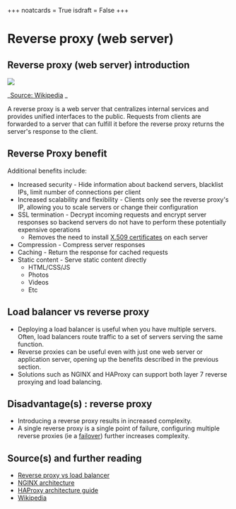 +++
noatcards = True
isdraft = False
+++

# Reverse proxy (web server) 

## Reverse proxy (web server) introduction

![](https://camo.githubusercontent.com/a66e9f885b04db69638825c6a98f42e5570a83f3/687474703a2f2f692e696d6775722e636f6d2f7037784853345a2e706e67) 

_[Source: Wikipedia](https://commons.wikimedia.org/wiki/File:Proxy_concept_en.svg) _   

A reverse proxy is a web server that centralizes internal services and provides unified interfaces to the public. Requests from clients are forwarded to a server that can fulfill it before the reverse proxy returns the server's response to the client.

## Reverse Proxy benefit

Additional benefits include:

- Increased security - Hide information about backend servers, blacklist IPs, limit number of connections per client
- Increased scalability and flexibility - Clients only see the reverse proxy's IP, allowing you to scale servers or change their configuration
- SSL termination - Decrypt incoming requests and encrypt server responses so backend servers do not have to perform these potentially expensive operations
    - Removes the need to install [X.509 certificates](https://en.wikipedia.org/wiki/X.509)  on each server
- Compression - Compress server responses
- Caching - Return the response for cached requests
- Static content - Serve static content directly
    - HTML/CSS/JS
    - Photos
    - Videos
    - Etc

## Load balancer vs reverse proxy

- Deploying a load balancer is useful when you have multiple servers. Often, load balancers route traffic to a set of servers serving the same function.
- Reverse proxies can be useful even with just one web server or application server, opening up the benefits described in the previous section.
- Solutions such as NGINX and HAProxy can support both layer 7 reverse proxying and load balancing.

## Disadvantage(s) : reverse proxy

- Introducing a reverse proxy results in increased complexity.
- A single reverse proxy is a single point of failure, configuring multiple reverse proxies (ie a [failover](https://en.wikipedia.org/wiki/Failover)) further increases complexity.

## Source(s) and further reading

- [Reverse proxy vs load balancer](https://www.nginx.com/resources/glossary/reverse-proxy-vs-load-balancer/) 
- [NGINX architecture](https://www.nginx.com/blog/inside-nginx-how-we-designed-for-performance-scale/) 
- [HAProxy architecture guide](http://www.haproxy.org/download/1.2/doc/architecture.txt) 
- [Wikipedia](https://en.wikipedia.org/wiki/Reverse_proxy) 